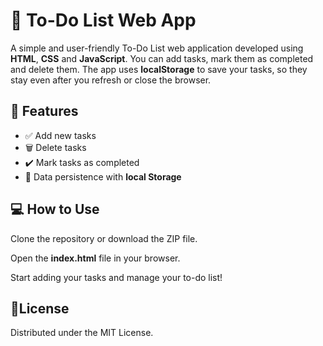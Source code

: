 # 📝 To-Do List Web App

A simple and user-friendly To-Do List web application developed using **HTML**, **CSS** and **JavaScript**.
You can add tasks, mark them as completed and delete them. The app uses **localStorage** to save your tasks, so they stay even after you refresh or close the browser.

## 🚀 Features

- ✅ Add new tasks
- 🗑️ Delete tasks
- ✔️ Mark tasks as completed
- 💾 Data persistence with **local Storage**

## 💻 How to Use

Clone the repository or download the ZIP file.

Open the **index.html** file in your browser.

Start adding your tasks and manage your to-do list!

## 📝License

Distributed under the MIT License.
